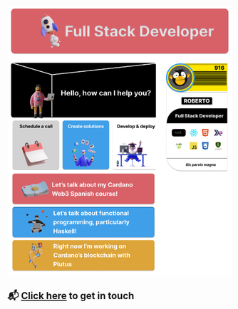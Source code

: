 <img class="hidden" src="./Github-profile-cover.png"/>

<!-- [![Linkedin: Roberto Mayen Hess](https://img.shields.io/badge/-roberto_mayen-blue?style=flat-square&logo=Linkedin&logoColor=white&link=https://www.linkedin.com/in/roberto-mayen-hess/)](https://www.linkedin.com/in/roberto-mayen-hess/)
[![GitHub mayanhavoc](https://img.shields.io/github/followers/mayanhavoc?label=follow&style=social)](https://github.com/mayanhavoc) -->

## 📬 [Click here](mailto:robertomh@protonmail.com) to get in touch

<!-- <img class="services" src="./Github-how-can-I-help.png" />

<img class="interests" src="./Github-interests.png" /> -->

